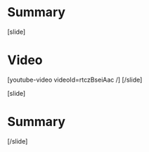 # Summary

[slide]
# Video
[youtube-video videoId=rtczBseiAac /]
[/slide]

[slide]
# Summary
[/slide]

